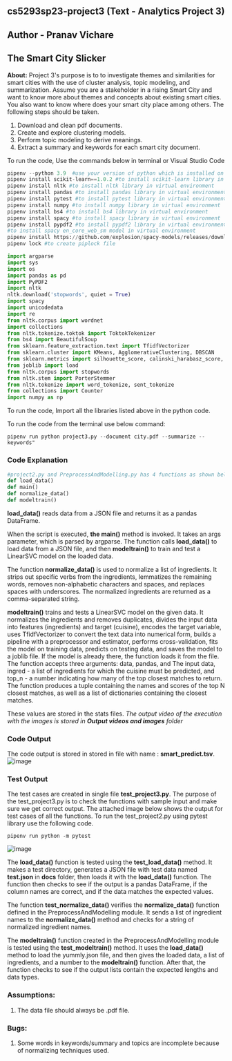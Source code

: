 ## cs5293sp23-project3 (Text - Analytics Project 3)
## Author - Pranav Vichare
## The Smart City Slicker
**About:**  Project 3's purpose is to  to investigate themes and similarities for smart cities with the use of cluster analysis, topic modeling, and summarization. Assume you are a stakeholder in a rising Smart City and want to know more about themes and concepts about existing smart cities. You also want to know where does your smart city place among others. The following steps should be taken.
1. Download and clean pdf documents.
2. Create and explore clustering models.
3. Perform topic modeling to derive meanings.
4. Extract a summary and keywords for each smart city document.

To run the code, Use the commands below in terminal or Visual Studio Code
```python
pipenv --python 3.9  #use your version of python which is installed on your system. This code is also used to create a virtual environment
pipenv install scikit-learn==1.0.2 #to install scikit-learn library in virtual environment
pipenv install nltk #to install nltk library in virtual environment
pipenv install pandas #to install pandas library in virtual environment
pipenv install pytest #to install pytest library in virtual environment
pipenv install numpy #to install numpy library in virtual environment
pipenv install bs4 #to install bs4 library in virtual environment
pipenv install spacy #to install spacy library in virtual environment
pipenv install pypdf2 #to install pypdf2 library in virtual environment
#to install spacy en_core_web_sm model in virtual environment
pipenv install https://github.com/explosion/spacy-models/releases/download/en_core_web_sm-3.4.1/en_core_web_sm-3.4.1-py3-none-any.whl
pipenv lock #to create piplock file
```

```python
import argparse
import sys
import os
import pandas as pd
import PyPDF2
import nltk
nltk.download('stopwords', quiet = True)
import spacy
import unicodedata
import re
from nltk.corpus import wordnet
import collections
from nltk.tokenize.toktok import ToktokTokenizer
from bs4 import BeautifulSoup
from sklearn.feature_extraction.text import TfidfVectorizer
from sklearn.cluster import KMeans, AgglomerativeClustering, DBSCAN
from sklearn.metrics import silhouette_score, calinski_harabasz_score, davies_bouldin_score
from joblib import load
from nltk.corpus import stopwords
from nltk.stem import PorterStemmer
from nltk.tokenize import word_tokenize, sent_tokenize
from collections import Counter
import numpy as np
```
To run the code, Import all the libraries listed above in the python code.

To run the code from the terminal use below command:
```
pipenv run python project3.py --document city.pdf --summarize --keywords"
```

### Code Explanation  
```python
#project2.py and PreprocessAndModelling.py has 4 functions as shown below.
def load_data()
def main()
def normalize_data()
def modeltrain()
```
**load_data()** reads data from a JSON file and returns it as a pandas DataFrame.

When the script is executed, **the main()** method is invoked. It takes an args parameter, which is parsed by argparse. The function calls **load_data()** to load data from a JSON file, and then **modeltrain()** to train and test a LinearSVC model on the loaded data.

The function **normalize_data()** is used to normalize a list of ingredients. It strips out specific verbs from the ingredients, lemmatizes the remaining words, removes non-alphabetic characters and spaces, and replaces spaces with underscores. The normalized ingredients are returned as a comma-separated string.

**modeltrain()** trains and tests a LinearSVC model on the given data. It normalizes the ingredients and removes duplicates, divides the input data into features (ingredients) and target (cuisine), encodes the target variable, uses TfidfVectorizer to convert the text data into numerical form, builds a pipeline with a preprocessor and estimator, performs cross-validation, fits the model on training data, predicts on testing data, and saves the model to a joblib file. If the model is already there, the function loads it from the file. The function accepts three arguments: data, pandas, and The input data, ingred - a list of ingredients for which the cuisine must be predicted, and top_n - a number indicating how many of the top closest matches to return. The function produces a tuple containing the names and scores of the top N closest matches, as well as a list of dictionaries containing the closest matches.

These values are stored in the stats files.
*The output video of the execution with the images is stored in **Output videos and images** folder*

### Code Output
The code output is stored in stored in file with name : **smart_predict.tsv**.
![image](https://github.com/Pranavv361/cs5293sp23-project3/blob/main/docs%20-%20Execution%20video%20and%20images/project3.py%20Execution.png)

### Test Output
The test cases are created in single file **test_project3.py**. The purpose of the test_project3.py is to check the functions with sample input and make sure we get correct output. The attached image below shows the output for test cases of all the functions.
To run the test_project2.py using pytest library use the following code.
```
pipenv run python -m pytest
```
![image](https://github.com/Pranavv361/cs5293sp23-project3/blob/main/docs%20-%20Execution%20video%20and%20images/test_project3.py%20Execution.png)

The **load_data()** function is tested using the **test_load_data()** method. It makes a test directory, generates a JSON file with test data named **test.json** in **docs** folder, then loads it with the **load_data()** function. The function then checks to see if the output is a pandas DataFrame, if the column names are correct, and if the data matches the expected values.

The function **test_normalize_data()** verifies the **normalize_data()** function defined in the PreprocessAndModelling module. It sends a list of ingredient names to the **normalize_data()** method and checks for a string of normalized ingredient names.

The **modeltrain()** function created in the PreprocessAndModelling module is tested using the **test_modeltrain()** method. It uses the **load_data()** method to load the yummly.json file, and then gives the loaded data, a list of ingredients, and a number to the **modeltrain()** function. After that, the function checks to see if the output lists contain the expected lengths and data types.

### Assumptions:
1. The data file should always be .pdf file.

### Bugs:   
1. Some words in keywords/summary and topics are incomplete because of normalizing techniques used.
